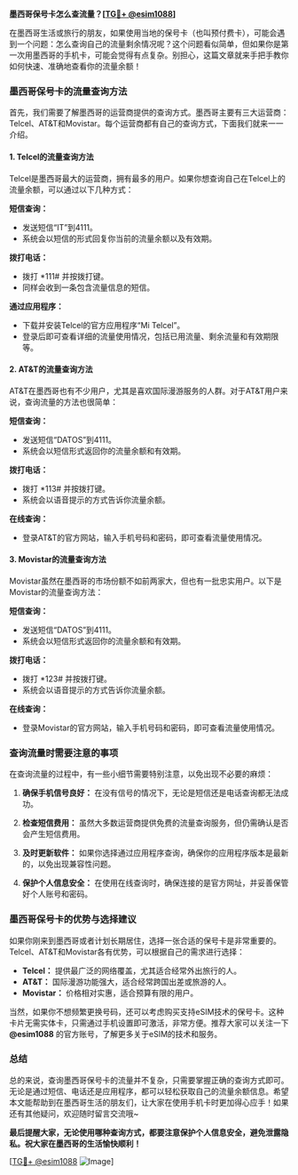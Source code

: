 **墨西哥保号卡怎么查流量？[[TG💪+ @esim1088](https://t.me/s/esim1088)]**

在墨西哥生活或旅行的朋友，如果使用当地的保号卡（也叫预付费卡），可能会遇到一个问题：怎么查询自己的流量剩余情况呢？这个问题看似简单，但如果你是第一次用墨西哥的手机卡，可能会觉得有点复杂。别担心，这篇文章就来手把手教你如何快速、准确地查看你的流量余额！

### 墨西哥保号卡的流量查询方法

首先，我们需要了解墨西哥的运营商提供的查询方式。墨西哥主要有三大运营商：Telcel、AT&T和Movistar。每个运营商都有自己的查询方式，下面我们就来一一介绍。

#### 1. Telcel的流量查询方法

Telcel是墨西哥最大的运营商，拥有最多的用户。如果你想查询自己在Telcel上的流量余额，可以通过以下几种方式：

**短信查询：**
- 发送短信“IT”到4111。
- 系统会以短信的形式回复你当前的流量余额以及有效期。

**拨打电话：**
- 拨打 *111# 并按拨打键。
- 同样会收到一条包含流量信息的短信。

**通过应用程序：**
- 下载并安装Telcel的官方应用程序“Mi Telcel”。
- 登录后即可查看详细的流量使用情况，包括已用流量、剩余流量和有效期限等。

#### 2. AT&T的流量查询方法

AT&T在墨西哥也有不少用户，尤其是喜欢国际漫游服务的人群。对于AT&T用户来说，查询流量的方法也很简单：

**短信查询：**
- 发送短信“DATOS”到4111。
- 系统会以短信形式返回你的流量余额和有效期。

**拨打电话：**
- 拨打 *113# 并按拨打键。
- 系统会以语音提示的方式告诉你流量余额。

**在线查询：**
- 登录AT&T的官方网站，输入手机号码和密码，即可查看流量使用情况。

#### 3. Movistar的流量查询方法

Movistar虽然在墨西哥的市场份额不如前两家大，但也有一批忠实用户。以下是Movistar的流量查询方法：

**短信查询：**
- 发送短信“DATOS”到4111。
- 系统会以短信形式返回你的流量余额和有效期。

**拨打电话：**
- 拨打 *123# 并按拨打键。
- 系统会以语音提示的方式告诉你流量余额。

**在线查询：**
- 登录Movistar的官方网站，输入手机号码和密码，即可查看流量使用情况。

### 查询流量时需要注意的事项

在查询流量的过程中，有一些小细节需要特别注意，以免出现不必要的麻烦：

1. **确保手机信号良好：** 在没有信号的情况下，无论是短信还是电话查询都无法成功。
   
2. **检查短信费用：** 虽然大多数运营商提供免费的流量查询服务，但仍需确认是否会产生短信费用。

3. **及时更新软件：** 如果你选择通过应用程序查询，确保你的应用程序版本是最新的，以免出现兼容性问题。

4. **保护个人信息安全：** 在使用在线查询时，确保连接的是官方网址，并妥善保管好个人账号和密码。

### 墨西哥保号卡的优势与选择建议

如果你刚来到墨西哥或者计划长期居住，选择一张合适的保号卡是非常重要的。Telcel、AT&T和Movistar各有优势，可以根据自己的需求进行选择：

- **Telcel：** 提供最广泛的网络覆盖，尤其适合经常外出旅行的人。
- **AT&T：** 国际漫游功能强大，适合经常跨国出差或旅游的人。
- **Movistar：** 价格相对实惠，适合预算有限的用户。

当然，如果你不想频繁更换号码，还可以考虑购买支持eSIM技术的保号卡。这种卡片无需实体卡，只需通过手机设置即可激活，非常方便。推荐大家可以关注一下 **@esim1088** 的官方账号，了解更多关于eSIM的技术和服务。

### 总结

总的来说，查询墨西哥保号卡的流量并不复杂，只需要掌握正确的查询方式即可。无论是通过短信、电话还是应用程序，都可以轻松获取自己的流量余额信息。希望本文能帮助到在墨西哥生活的朋友们，让大家在使用手机卡时更加得心应手！如果还有其他疑问，欢迎随时留言交流哦~

**最后提醒大家，无论使用哪种查询方式，都要注意保护个人信息安全，避免泄露隐私。祝大家在墨西哥的生活愉快顺利！**

[[TG💪+ @esim1088](https://t.me/s/esim1088) ![Image](https://i.postimg.cc/4NQfJmqS/Snipaste-2025-05-13-00-14-12.png)]